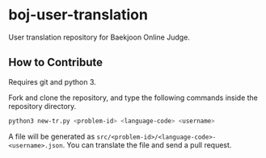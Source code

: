 # boj-user-translation

User translation repository for Baekjoon Online Judge.

## How to Contribute

Requires git and python 3.

Fork and clone the repository, and type the following commands
inside the repository directory.

```bash
python3 new-tr.py <problem-id> <language-code> <username>
```

A file will be generated as `src/<problem-id>/<language-code>-<username>.json`.
You can translate the file and send a pull request.
